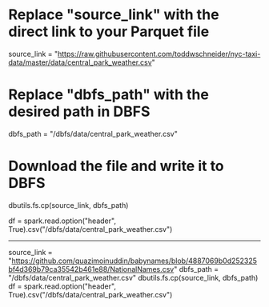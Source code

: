# Replace "source_link" with the direct link to your Parquet file
source_link = "https://raw.githubusercontent.com/toddwschneider/nyc-taxi-data/master/data/central_park_weather.csv"
 
# Replace "dbfs_path" with the desired path in DBFS
dbfs_path = "/dbfs/data/central_park_weather.csv"
 
# Download the file and write it to DBFS
dbutils.fs.cp(source_link, dbfs_path)
 
df = spark.read.option("header", True).csv("/dbfs/data/central_park_weather.csv")



-----------------------------------------------------
source_link = "https://github.com/quazimoinuddin/babynames/blob/4887069b0d252325bf4d369b79ca35542b461e88/NationalNames.csv"
dbfs_path = "/dbfs/data/central_park_weather.csv"
dbutils.fs.cp(source_link, dbfs_path)
df = spark.read.option("header", True).csv("/dbfs/data/central_park_weather.csv")
